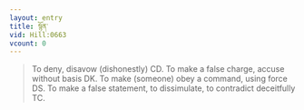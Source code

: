 ```yaml
---
layout: entry
title: སྙོན་
vid: Hill:0663
vcount: 0
---
```

> To deny, disavow (dishonestly) CD\. To make a false charge, accuse without basis DK\. To make (someone) obey a command, using force DS\. To make a false statement, to dissimulate, to contradict deceitfully TC\.


